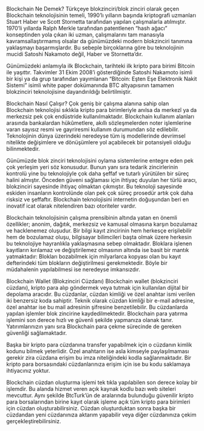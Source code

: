 Blockchain Ne Demek?
Türkçeye blokzinciri/blok zinciri olarak geçen Blockchain teknolojisinin temeli, 1990’lı yılların başında kriptografi uzmanları Stuart Haber ve Scott Stornetta tarafından yapılan çalışmalarla atılmıştır. 1970’li yıllarda Ralph Merkle tarafından patentlenen “hash ağacı” konseptinden yola çıkan iki uzman, çalışmalarını tam manasıyla kavramsallaştırmamış olsalar da günümüzdeki modern blokzinciri tanımına yaklaşmayı başarmışlardır. Bu sebeple birçoklarına göre bu teknolojinin mucidi Satoshi Nakamoto değil, Haber ve Stornetta’dır.

Günümüzdeki anlamıyla ilk Blockchain, tarihteki ilk kripto para birimi Bitcoin ile yaşıttır. Takvimler 31 Ekim 2008’i gösterdiğinde Satoshi Nakamoto isimli bir kişi ya da grup tarafından yayımlanan “Bitcoin: Eşten Eşe Elektronik Nakit Sistemi” isimli white paper dokümanında BTC altyapısının tamamen blokzinciri teknolojisine dayandırıldığı belirtilmiştir.

Blockchain Nasıl Çalışır?
Çok geniş bir çalışma alanına sahip olan Blockchain teknolojisi sıklıkla kripto para birimleriyle anılsa da merkezî ya da merkezsiz pek çok endüstride kullanılmaktadır. Blockchain kullanım alanları arasında bankalardan hükûmetlere, akıllı sözleşmelerden noter işlemlerine varan sayısız resmi ve gayriresmi kullanım durumundan söz edilebilir. Teknolojinin dünya üzerindeki neredeyse tüm iş modellerinde devrimsel nitelikte değişimlere ve dönüşümlere yol açabilecek bir potansiyeli olduğu bilinmektedir.

Günümüzde blok zinciri teknolojisini oylama sistemlerine entegre eden pek çok yerleşim yeri söz konusudur. Bunun yanı sıra tedarik zincirlerinin kontrolü yine bu teknolojiyle çok daha şeffaf ve tutarlı yürütülen bir süreç halini almıştır. Önceden güveni sağlaması için ihtiyaç duyulan her türlü aracı, blokzinciri sayesinde ihtiyaç olmaktan çıkmıştır. Bu teknoloji sayesinde eskiden insanların kontrolünde olan pek çok süreç prosedür artık çok daha risksiz ve şeffaftır. Blockchain teknolojisini internetin doğuşundan beri en inovatif icat olarak nitelendiren bazı otoriteler vardır.

Blockchain teknolojisinin çalışma prensibinin altında yatan en önemli özellikler; anonim, dağıtık, merkezsiz ve kamusal olmasına karşın bozulamaz ve hacklenemez oluşudur. Bir bilgi kayıt zincirinin hem herkesçe erişilebilir hem de bozulamaz oluşu, bilgisayar bilimcileri başta olmak üzere herkesin bu teknolojiye hayranlıkla yaklaşmasına sebep olmaktadır. Bloklara işlenen kayıtların kırılamaz ve değiştirilemez olmasının altında ise basit bir mantık yatmaktadır: Blokları bozabilmek için milyarlarca kopyası olan bu kayıt defterindeki tüm blokların değiştirilmesi gerekmektedir. Böyle bir müdahalenin yapılabilmesi ise neredeyse imkansızdır.

Blockchain Wallet (Blokzinciri Cüzdanı)
Blockchain wallet (blokzinciri cüzdanı), kripto para alıp göndermek veya tutmak için kullanılan dijital bir depolama aracıdır. Bu cüzdanlar, cüzdan kimliği ve özel anahtar ismi verilen iki benzersiz koda sahiptir. Teknik olarak cüzdan kimliği bir e-mail adresine, özel anahtar ise bu mail adresinin şifresine benzetilebilir. Bu cüzdanlarda yapılan işlemler blok zincirine kaydedilmektedir. Blockchain para yatırma işlemini son derece hızlı ve güvenli şekilde yapmanıza olanak tanır. Yatırımlarınızın yanı sıra Blockchain para çekme sürecinde de gereken güvenliği sağlamaktadır.

Başka bir kripto para cüzdanına transfer yapabilmek için o cüzdanın kimlik kodunu bilmek yeterlidir. Özel anahtarın ise asla kimseyle paylaşılmaması gerekir zira cüzdana erişim bu imza niteliğindeki kodla sağlanmaktadır. Bir kripto para borsasındaki cüzdanlarınıza erişim için ise bu kodu saklamaya ihtiyacınız yoktur.

Blockchain cüzdan oluşturma işlemi tek tıkla yapılabilen son derece kolay bir işlemdir. Bu alanda hizmet veren açık kaynak kodlu bazı web siteleri mevcuttur. Aynı şekilde BtcTurk’ün de aralarında bulunduğu güvenilir kripto para borsalarından birine kayıt olarak işleme açık tüm kripto para birimleri için cüzdan oluşturabilirsiniz. Cüzdan oluşturduktan sonra başka bir cüzdandan yeni cüzdanınıza aktarım yapabilir veya diğer cüzdanınıza çekim gerçekleştirebilirsiniz.